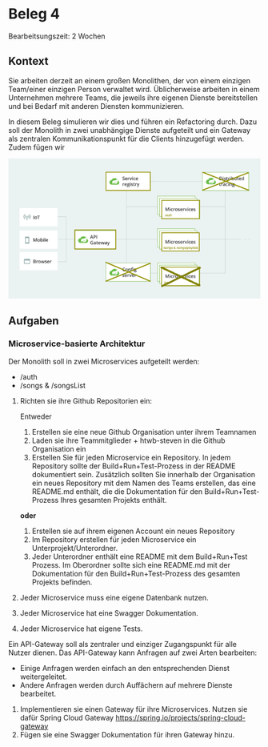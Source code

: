 # Beleg 4

Bearbeitsungszeit: 2 Wochen

## Kontext

Sie arbeiten derzeit an einem großen Monolithen, der von einem einzigen Team/einer einzigen Person verwaltet wird. Üblicherweise arbeiten in einem Unternehmen mehrere Teams, die jeweils ihre eigenen Dienste bereitstellen und bei Bedarf mit anderen Diensten kommunizieren. 

In diesem Beleg simulieren wir dies und führen ein Refactoring durch. Dazu soll der Monolith in zwei unabhängige Dienste aufgeteilt und ein Gateway als zentralen Kommunikationspunkt für die Clients hinzugefügt werden. Zudem fügen wir 

![architecture](architecture.png)

## Aufgaben

### Microservice-basierte Architektur

Der Monolith soll in zwei Microservices aufgeteilt werden:

- /auth
- /songs & /songsList

1. Richten sie ihre Github Repositorien ein:

   Entweder

   1. Erstellen sie eine neue Github Organisation unter ihrem Teamnamen
   2. Laden sie ihre Teammitglieder + htwb-steven in die Github Organisation ein
   3. Erstellen Sie für jeden Microservice ein Repository. In jedem Repository sollte der Build+Run+Test-Prozess in der README dokumentiert sein. Zusätzlich sollten Sie innerhalb der Organisation ein neues Repository mit dem Namen des Teams erstellen, das eine README.md enthält, die die Dokumentation für den Build+Run+Test-Prozess Ihres gesamten Projekts enthält.

   **oder**

   1. Erstellen sie auf ihrem eigenen Account ein neues Repository
   2. Im Repository erstellen für jeden Microservice ein Unterprojekt/Unterordner.
   3. Jeder Unterordner enthält eine README mit dem Build+Run+Test Prozess. Im Oberordner sollte sich eine README.md mit der Dokumentation für den Build+Run+Test-Prozess des gesamten Projekts befinden.

2. Jeder Microservice muss eine eigene Datenbank nutzen.

3. Jeder Microservice hat eine Swagger Dokumentation. 

4. Jeder Microservice hat eigene Tests. 



Ein API-Gateway soll als zentraler und einziger Zugangspunkt für alle Nutzer dienen. Das API-Gateway kann Anfragen auf zwei Arten bearbeiten:

- Einige Anfragen werden einfach an den entsprechenden Dienst weitergeleitet. 
- Andere Anfragen werden durch Auffächern auf mehrere Dienste bearbeitet.

1. Implementieren sie einen Gateway für ihre Microservices. Nutzen sie dafür Spring Cloud Gateway	 https://spring.io/projects/spring-cloud-gateway 
2. Fügen sie eine Swagger Dokumentation für ihren Gateway hinzu. 





